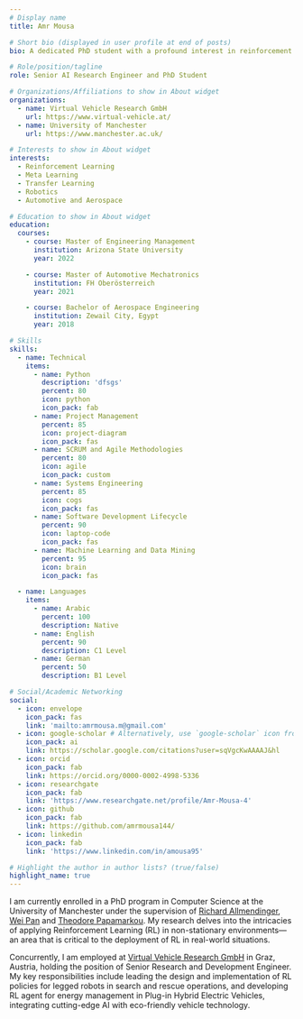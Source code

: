 ```yaml
---
# Display name
title: Amr Mousa

# Short bio (displayed in user profile at end of posts)
bio: A dedicated PhD student with a profound interest in reinforcement learning in non-stationary environments. Passionate about the intersection of AI and the automotive industry, aiming to contribute to the evolution of intelligent vehicles.

# Role/position/tagline
role: Senior AI Research Engineer and PhD Student

# Organizations/Affiliations to show in About widget
organizations:
  - name: Virtual Vehicle Research GmbH
    url: https://www.virtual-vehicle.at/
  - name: University of Manchester
    url: https://www.manchester.ac.uk/

# Interests to show in About widget
interests:
  - Reinforcement Learning
  - Meta Learning  
  - Transfer Learning
  - Robotics
  - Automotive and Aerospace 

# Education to show in About widget
education:
  courses:
    - course: Master of Engineering Management
      institution: Arizona State University
      year: 2022

    - course: Master of Automotive Mechatronics
      institution: FH Oberösterreich
      year: 2021

    - course: Bachelor of Aerospace Engineering
      institution: Zewail City, Egypt
      year: 2018  

# Skills
skills:
  - name: Technical
    items:
      - name: Python
        description: 'dfsgs'
        percent: 80
        icon: python
        icon_pack: fab
      - name: Project Management
        percent: 85
        icon: project-diagram
        icon_pack: fas
      - name: SCRUM and Agile Methodologies
        percent: 80
        icon: agile
        icon_pack: custom
      - name: Systems Engineering
        percent: 85
        icon: cogs
        icon_pack: fas
      - name: Software Development Lifecycle
        percent: 90
        icon: laptop-code
        icon_pack: fas
      - name: Machine Learning and Data Mining
        percent: 95
        icon: brain
        icon_pack: fas

  - name: Languages
    items:
      - name: Arabic
        percent: 100
        description: Native
      - name: English
        percent: 90
        description: C1 Level
      - name: German
        percent: 50
        description: B1 Level

# Social/Academic Networking
social:
  - icon: envelope
    icon_pack: fas
    link: 'mailto:amrmousa.m@gmail.com'
  - icon: google-scholar # Alternatively, use `google-scholar` icon from `ai` icon pack
    icon_pack: ai
    link: https://scholar.google.com/citations?user=sqVgcKwAAAAJ&hl
  - icon: orcid 
    icon_pack: fab
    link: https://orcid.org/0000-0002-4998-5336
  - icon: researchgate
    icon_pack: fab
    link: 'https://www.researchgate.net/profile/Amr-Mousa-4'
  - icon: github
    icon_pack: fab
    link: https://github.com/amrmousa144/
  - icon: linkedin
    icon_pack: fab
    link: 'https://www.linkedin.com/in/amousa95'

# Highlight the author in author lists? (true/false)
highlight_name: true
---
```


I am currently enrolled in a PhD program in Computer Science at the University of Manchester under the supervision of [Richard Allmendinger](https://personalpages.manchester.ac.uk/staff/Richard.Allmendinger/default.htm), [Wei Pan](https://panweihit.github.io/) and [Theodore Papamarkou](https://www.theopapamarkou.com/). My research delves into the intricacies of applying Reinforcement Learning (RL) in  non-stationary environments—an area that is critical to the deployment of RL in real-world situations.

Concurrently, I am employed at [Virtual Vehicle Research GmbH](https://www.virtual-vehicle.at/) in Graz, Austria, holding the position of Senior Research and Development Engineer. My key responsibilities include leading the design and implementation of RL policies for legged robots in search and rescue operations, and developing RL agent for energy management in Plug-in Hybrid Electric Vehicles, integrating cutting-edge AI with eco-friendly vehicle technology.
